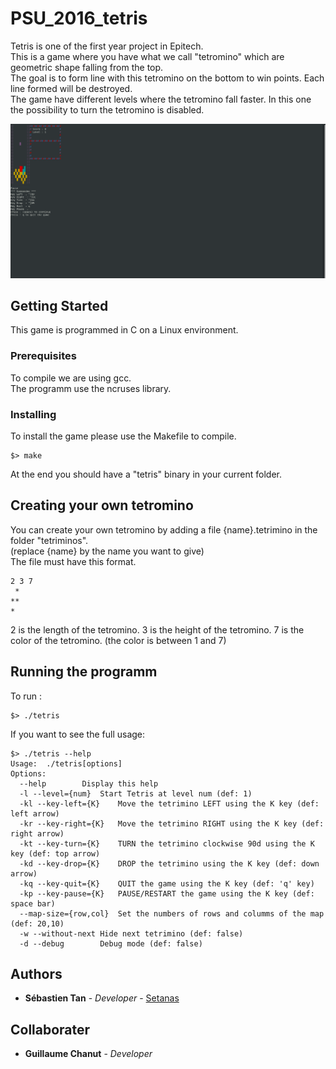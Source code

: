 # PSU_2016_tetris

Tetris is one of the first year project in Epitech. <br/>
This is a game where you have what we call "tetromino" which are geometric shape falling from the top.<br/>
The goal is to form line with this tetromino on the bottom to win points. Each line formed will be destroyed.<br/>
The game have different levels where the tetromino fall faster. In this one the possibility to turn the tetromino is disabled.<br/>

![tetris image](/ressources/tetris.png)

## Getting Started

This game is programmed in C on a Linux environment.

### Prerequisites

To compile we are using gcc.<br/>
The programm use the ncruses library.

### Installing

To install the game please use the Makefile to compile.
 
```
$> make
```

At the end you should have a "tetris" binary in your current folder.

## Creating your own tetromino

You can create your own tetromino by adding a file {name}.tetrimino in the folder "tetriminos".<br/>
(replace {name} by the name you want to give)<br/>
The file must have this format.
```
2 3 7
 *
**
*
```
2 is the length of the tetromino.
3 is the height of the tetromino.
7 is the color of the tetromino. (the color is between 1 and 7)

## Running the programm

To run :<br/>

```
$> ./tetris
```

If you want to see the full usage:
```
$> ./tetris --help
Usage:	./tetris[options]
Options:
  --help		Display this help
  -l --level={num}	Start Tetris at level num (def: 1)
  -kl --key-left={K}	Move the tetrimino LEFT using the K key (def: left arrow)
  -kr --key-right={K}	Move the tetrimino RIGHT using the K key (def: right arrow)
  -kt --key-turn={K}	TURN the tetrimino clockwise 90d using the K key (def: top arrow)
  -kd --key-drop={K}	DROP the tetrimino using the K key (def: down arrow)
  -kq --key-quit={K}	QUIT the game using the K key (def: 'q' key)
  -kp --key-pause={K}	PAUSE/RESTART the game using the K key (def: space bar)
  --map-size={row,col}	Set the numbers of rows and columms of the map (def: 20,10)
  -w --without-next	Hide next tetrimino (def: false)
  -d --debug		Debug mode (def: false)
```

## Authors

* **Sébastien Tan** - *Developer* - [Setanas](https://github.com/Setanas)

## Collaborater

* **Guillaume Chanut** - *Developer*